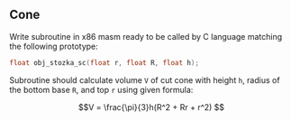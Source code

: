 ## Cone

Write subroutine in x86 masm ready to be called by C language matching the following prototype:

```c
float obj_stozka_sc(float r, float R, float h);
```

Subroutine should calculate volume `V` of cut cone with height `h`, radius of the bottom base `R`, and top `r` using given formula:

$$V = \frac{\pi}{3}h(R^2 + Rr + r^2) $$